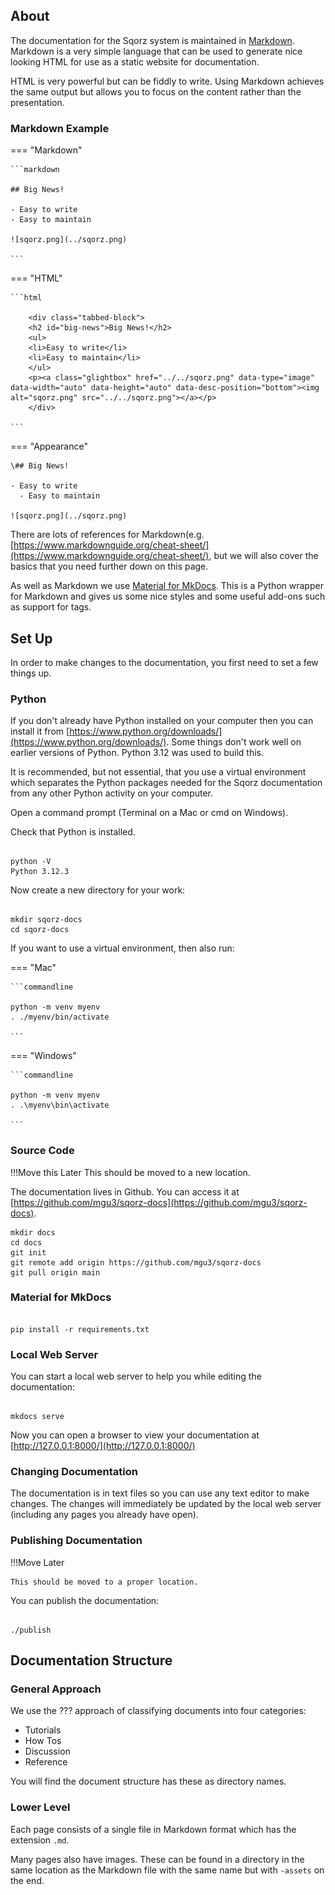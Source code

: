 ## About

The documentation for the Sqorz system is maintained in [Markdown](https://en.wikipedia.org/wiki/Markdown). 
Markdown is a very simple language
that can be used to generate nice looking HTML for use as a static website for documentation.

HTML is very powerful but can be fiddly to write. Using Markdown achieves the same output but allows
you to focus on the content rather than the presentation.

### Markdown Example

=== "Markdown"

    ```markdown
    
    ## Big News!
    
    - Easy to write
    - Easy to maintain
    
    ![sqorz.png](../sqorz.png)
    
    ```

=== "HTML"

    ```html
    
        <div class="tabbed-block">
        <h2 id="big-news">Big News!</h2>
        <ul>
        <li>Easy to write</li>
        <li>Easy to maintain</li>
        </ul>
        <p><a class="glightbox" href="../../sqorz.png" data-type="image" data-width="auto" data-height="auto" data-desc-position="bottom"><img alt="sqorz.png" src="../../sqorz.png"></a></p>
        </div>
    
    ```

=== "Appearance"

    \## Big News!
    
    - Easy to write
      - Easy to maintain
    
    ![sqorz.png](../sqorz.png)

There are lots of references for Markdown(e.g. 
[https://www.markdownguide.org/cheat-sheet/](https://www.markdownguide.org/cheat-sheet/), 
but we will also cover the basics that you need further down on
this page.

As well as Markdown we use [Material for MkDocs](https://squidfunk.github.io/mkdocs-material/). This 
is a Python wrapper for Markdown and gives us
some nice styles and some useful add-ons such as support for tags.

## Set Up

In order to make changes to the documentation, you first need to set a few things up.

### Python

If you don't already have Python installed on your computer then you can install it 
from [https://www.python.org/downloads/](https://www.python.org/downloads/). Some things don't work well on earlier
versions of Python. Python 3.12 was used to build this.

It is recommended, but not essential, that you use a virtual environment which separates the Python packages
needed for the Sqorz documentation from any other Python activity on your computer.

Open a command prompt (Terminal on a Mac or cmd on Windows).

Check that Python is installed.

```commandline

python -V
Python 3.12.3

```

Now create a new directory for your work:

```commandline

mkdir sqorz-docs
cd sqorz-docs

```

If you want to use a virtual environment, then also run:

=== "Mac"

    ```commandline
    
    python -m venv myenv
    . ./myenv/bin/activate
    
    ```

=== "Windows"

    ```commandline
    
    python -m venv myenv
    . .\myenv\bin\activate
    
    ```

### Source Code

!!!Move this Later
    This should be moved to a new location.

The documentation lives in Github. You can access it 
at [https://github.com/mgu3/sqorz-docs](https://github.com/mgu3/sqorz-docs).

```commandline
mkdir docs
cd docs
git init
git remote add origin https://github.com/mgu3/sqorz-docs
git pull origin main

```

### Material for MkDocs

```commandline

pip install -r requirements.txt

```

### Local Web Server

You can start a local web server to help you while editing the documentation:

```commandline

mkdocs serve

```

Now you can open a browser to view your documentation at [http://127.0.0.1:8000/](http://127.0.0.1:8000/)

### Changing Documentation

The documentation is in text files so you can use any text editor to make changes. The changes will immediately
be updated by the local web server (including any pages you already have open).

### Publishing Documentation

!!!Move Later

    This should be moved to a proper location.

You can publish the documentation:

```commandline

./publish

```

## Documentation Structure

### General Approach

We use the ??? approach of classifying documents into four categories:

- Tutorials
- How Tos
- Discussion
- Reference

You will find the document structure has these as directory names.

### Lower Level

Each page consists of a single file in Markdown format which has the extension `.md`.

Many pages also have images. These can be found in a directory in the same location
as the Markdown file with the same name but with `-assets` on the end.